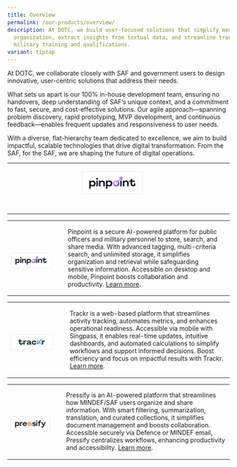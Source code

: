 ```yaml
---
title: Overview
permalink: /our-products/overview/
description: At DOTC, we build user-focused solutions that simplify media
  organization, extract insights from textual data, and streamline tracking of
  military training and qualifications.
variant: tiptap
---
```

<p>At DOTC, we collaborate closely with SAF and government users to design
innovative, user-centric solutions that address their needs.</p>
<p>What sets us apart is our 100% in-house development team, ensuring no
handovers, deep understanding of SAF’s unique context, and a commitment
to fast, secure, and cost-effective solutions. Our agile approach—spanning
problem discovery, rapid prototyping, MVP development, and continuous feedback—enables
frequent updates and responsiveness to user needs.</p>
<p>With a diverse, flat-hierarchy team dedicated to excellence, we aim to
build impactful, scalable technologies that drive digital transformation.
From the SAF, for the SAF, we are shaping the future of digital operations.
<br>
</p>
<p></p>
<table style="minWidth: 75px">
<colgroup>
<col>
<col>
<col>
</colgroup>
<tbody>
<tr>
<th rowspan="1" colspan="1">
<p></p>
<div class="isomer-image-wrapper">
<img style="width: 30%;" height="auto" width="100%" alt="" src="/images/7PinpointBlack_Horizontal_4x.png">
</div>
</th>
<th rowspan="1" colspan="1">
<p></p>
</th>
<th rowspan="1" colspan="1">
<p></p>
</th>
</tr>
<tr>
<td rowspan="1" colspan="1">
<p></p>
</td>
<td rowspan="1" colspan="1">
<p></p>
</td>
<td rowspan="1" colspan="1">
<p></p>
</td>
</tr>
<tr>
<td rowspan="1" colspan="1">
<p></p>
</td>
<td rowspan="1" colspan="1">
<p></p>
</td>
<td rowspan="1" colspan="1">
<p></p>
</td>
</tr>
</tbody>
</table>
<p></p>
<table style="minWidth: 75px">
<colgroup>
<col>
<col>
<col>
</colgroup>
<tbody>
<tr>
<td rowspan="1" colspan="1">
<p></p>
<div class="isomer-image-wrapper">
<img style="width: 80%;" height="auto" width="100%" alt="" src="/images/7PinpointBlack_Horizontal_4x.png">
</div>
</td>
<td rowspan="1" colspan="1">
<p>Pinpoint is a secure AI-powered platform for public officers and military
personnel to store, search, and share media. With advanced tagging, multi-criteria
search, and unlimited storage, it simplifies organization and retrieval
while safeguarding sensitive information. Accessible on desktop and mobile,
Pinpoint boosts collaboration and productivity. <a href="https://www.dotc.gov.sg/our-products/pinpoint/" rel="noopener" target="_blank">Learn more</a>.</p>
</td>
<td rowspan="1" colspan="1">
<p></p>
</td>
</tr>
</tbody>
</table>
<p></p>
<p></p>
<p></p>
<table style="minWidth: 50px">
<colgroup>
<col>
<col>
</colgroup>
<tbody>
<tr>
<td rowspan="1" colspan="1">
<p></p>
<div class="isomer-image-wrapper">
<img style="width: 80%;" height="auto" width="100%" alt="" src="/images/7TrackrBlack_Horizontal_4x.png">
</div>
</td>
<td rowspan="1" colspan="1">
<p>Trackr is a web-based platform that streamlines activity tracking, automates
metrics, and enhances operational readiness. Accessible via mobile with
Singpass, it enables real-time updates, intuitive dashboards, and automated
calculations to simplify workflows and support informed decisions. Boost
efficiency and focus on impactful results with Trackr. <a href="https://www.dotc.gov.sg/our-products/trackr/" rel="noopener noreferrer nofollow" target="_blank">Learn more</a>.</p>
</td>
</tr>
</tbody>
</table>
<p></p>
<p></p>
<p></p>
<table style="minWidth: 50px">
<colgroup>
<col>
<col>
</colgroup>
<tbody>
<tr>
<td rowspan="1" colspan="1">
<p></p>
<div class="isomer-image-wrapper">
<img style="width: 80%;" height="auto" width="100%" alt="" src="/images/7PressifyBlack_Horizontal_4x.png">
</div>
</td>
<td rowspan="1" colspan="1">
<p>Pressify is an AI-powered platform that streamlines how MINDEF/SAF users
organize and share information. With smart filtering, summarization, translation,
and curated collections, it simplifies document management and boosts collaboration.
Accessible securely via Defence or MINDEF email, Pressify centralizes workflows,
enhancing productivity and accessibility. <a href="https://www.dotc.gov.sg/our-products/pressify/" rel="noopener noreferrer nofollow" target="_blank">Learn more</a>.</p>
</td>
</tr>
</tbody>
</table>
<p></p>
<p></p>
<p></p>
<p></p>
<p></p>
<p></p>
<p></p>
<p></p>
<p></p>
<p></p>
<p></p>
<p></p>
<p></p>
<p></p>
<p></p>
<p></p>
<p></p>